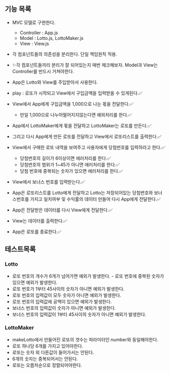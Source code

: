 ## 기능 목록

- MVC 모델로 구현한다.

  - Controller : App.js
  - Model : Lotto.js, LottoMaker.js
  - View : View.js

- 각 컴포넌트들의 의존성을 분리한다. 단일 책임원칙 적용.
- ✨각 컴포넌트들끼리 분리가 잘 되어있는지 매번 체크해보자. Model과 View는 Controller를 반드시 거쳐야한다.
- App은 Lotto와 View를 주입받아서 사용한다.
- play : 로또가 시작되고 View에서 구입금액을 입력받을 수 있게된다.✅
- View에서 App에게 구입금액을 1,000으로 나눈 몫을 전달한다.✅
  - 만일 1,000으로 나누어떨어지지않는다면 예외처리를 한다.✅
- App에서 LottoMaker에게 몫을 전달하고 LottoMaker는 로또를 만든다.✅
- 그리고 다시 App에게 만든 로또를 전달하고 View에서 로또리스트를 출력한다.✅
- View에서 구매한 로또 내역을 보여주고 사용자에게 당첨번호를 입력하라고 한다.✅
  - 당첨번호의 길이가 6이상이면 에러처리를 한다.✅
  - 당첨번호의 범위가 1~45가 아니면 에러처리를 한다.✅
  - 당첨 번호에 중복되는 숫자가 있으면 에러처리를 한다.✅
- View에서 보너스 번호를 입력받는다.✅
- App은 로또리스트를 Lotto에게 전달하고 Lotto는 저장되어있는 당첨번호와 보너스번호를 가지고 일치여부 및 수익률의 데이터 만들어 다시 App에게 전달한다.✅
- App은 전달받은 데이터를 다시 View에게 전달한다.✅
- View는 데이터를 출력한다.✅
- App은 로또를 종료한다.✅

## 테스트목록

### Lotto

- 로또 번호의 개수가 6개가 넘어가면 예외가 발생한다. - 로또 번호에 중복된 숫자가 있으면 예외가 발생한다.
- 로또 번호가 1부터 45사이의 숫자가 아니면 예외가 발생한다.
- 로또 번호의 입력값이 모두 숫자가 아니면 예외가 발생한다.
- 로또 번호의 입력값에 공백이 있으면 예외가 발생한다.
- 보너스 번호의 입력값이 숫자가 아니면 예외가 발생한다.
- 보너스 번호의 입력값이 1부터 45사이의 숫자가 아니면 예외가 발생한다.

### LottoMaker

- makeLotto에서 만들어진 로또의 갯수는 파라미터인 number와 동일해야한다.
- 로또 하나당 6개를 가지고 있어야한다.
- 로또는 숫자 외 다른값이 들어가서는 안된다.
- 6개의 숫자는 중복되어서는 안된다.
- 로또는 오름차순으로 정렬되어야한다.
